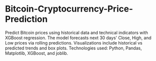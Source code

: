 # Bitcoin-Cryptocurrency-Price-Prediction
Predict Bitcoin prices using historical data and technical indicators with XGBoost regression. The model forecasts next 30 days' Close, High, and Low prices via rolling predictions. Visualizations include historical vs predicted trends and box plots. Technologies used: Python, Pandas, Matplotlib, XGBoost, and joblib.
